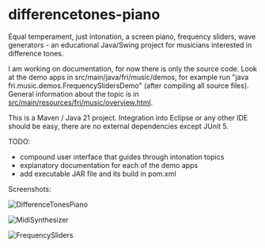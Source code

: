 # differencetones-piano
Equal temperament, just intonation, a screen piano, frequency sliders, wave generators - an educational Java/Swing project for musicians interested in difference tones.

I am working on documentation, for now there is only the source code. 
Look at the demo apps in src/main/java/fri/music/demos, for example run "java fri.music.demos.FrequencySlidersDemo" (after compiling all source files).
General information about the topic is in [src/main/resources/fri/music/overview.html](https://html-preview.github.io/?url=https://github.com/fritzthecap/differencetones-piano/blob/main/src/main/resources/fri/music/introduction.html).

This is a Maven / Java 21 project. Integration into Eclipse or any other IDE should be easy, there are no external dependencies except JUnit 5.

TODO: 
- compound user interface that guides through intonation topics
- explanatory documentation for each of the demo apps
- add executable JAR file and its build in pom.xml

Screenshots:

![DifferenceTonesPiano](https://github.com/user-attachments/assets/8b4ac1c2-97df-4966-8c31-a06d183bce70)

![MidiSynthesizer](https://github.com/user-attachments/assets/950eee6e-7b08-49ba-b56f-7284aece1320)

![FrequencySliders](https://github.com/user-attachments/assets/22a1dcb5-e046-4a06-a44e-6e9e2b192cff)
